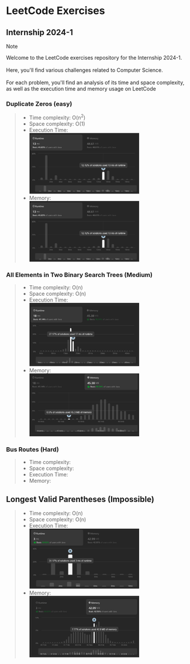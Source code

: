# LeetCode Exercises

## Internship 2024-1
> [!NOTE]
> Welcome to the LeetCode exercises repository for the Internship 2024-1. <br> <br>
> Here, you'll find various challenges related to Computer Science. <br> <br>
> For each problem, you'll find an analysis of its time and space complexity, as well as the execution time and memory usage on LeetCode

### Duplicate Zeros (easy)
> * Time complexity: O(n<sup>2</sup>)
> * Space complexity: O(1)
> * Execution Time: <br>
    <img src="src/Images/DuplicateZeros/DuplicateZeros1.png" width="300"/>
> * Memory: <br>
    <img src="src/Images/DuplicateZeros/DuplicateZeros1.png" width="300"/>


### All Elements in Two Binary Search Trees (Medium)
> * Time complexity: O(n)
> * Space complexity: O(n)
> * Execution Time: <br>
    <img src="src/Images/AllElementsInTwoBS/AllElements1.png" width="300"/>
> * Memory: <br>
    <img src="src/Images/AllElementsInTwoBS/AllElements2.png" width="300"/>

### Bus Routes (Hard)
> * Time complexity: 
> * Space complexity:
> * Execution Time:
> * Memory:

## Longest Valid Parentheses (Impossible)

> * Time complexity: O(n)
> * Space complexity: O(n)
> * Execution Time: <br>
    <img src="src/Images/LongestParentheses/LongestParentheses1.png" width="300"/>
> * Memory: <br>
    <img src="src/Images/LongestParentheses/LongestParentheses2.png" width="300"/>












